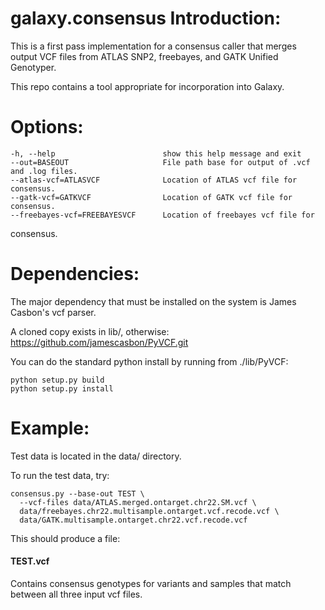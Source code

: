 galaxy.consensus Introduction:
==============================

This is a first pass implementation for a consensus caller that merges
output VCF files from ATLAS SNP2, freebayes, and GATK Unified Genotyper.

This repo contains a tool appropriate for incorporation into Galaxy.

Options:
========
    -h, --help                        show this help message and exit
    --out=BASEOUT                     File path base for output of .vcf and .log files.
    --atlas-vcf=ATLASVCF              Location of ATLAS vcf file for consensus.
    --gatk-vcf=GATKVCF                Location of GATK vcf file for consensus.
    --freebayes-vcf=FREEBAYESVCF      Location of freebayes vcf file for
consensus.


Dependencies:
=============

The major dependency that must be installed on the system is James Casbon's vcf
parser.

A cloned copy exists in lib/, otherwise:
https://github.com/jamescasbon/PyVCF.git

You can do the standard python install by running from ./lib/PyVCF:

    python setup.py build
    python setup.py install


Example:
========

Test data is located in the data/ directory.

To run the test data, try:

    consensus.py --base-out TEST \
      --vcf-files data/ATLAS.merged.ontarget.chr22.SM.vcf \
      data/freebayes.chr22.multisample.ontarget.vcf.recode.vcf \
      data/GATK.multisample.ontarget.chr22.vcf.recode.vcf


This should produce a file:
#### TEST.vcf
Contains consensus genotypes for variants and samples that match between all
three input vcf files.

